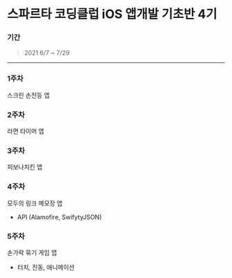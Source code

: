 # 스파르타 코딩클럽 iOS 앱개발 기초반 4기
### 기간
> 2021 6/7 ~ 7/29
-----------------
### 1주차
스크린 손전등 앱
### 2주차
라면 타이머 앱
### 3주차
피보나치킨 앱
### 4주차
모두의 링크 메모장 앱
* API (Alamofire, SwifytyJSON)
### 5주차
손가락 묶기 게임 앱
* 터치, 진동, 애니메이션
